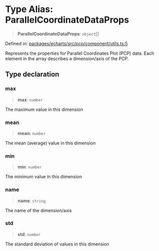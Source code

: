 # Type Alias: ParallelCoordinateDataProps

> **ParallelCoordinateDataProps**: `object`[]

Defined in: [packages/echarts/src/pcp/component/utils.ts:5](https://github.com/GeoDaCenter/openassistant/blob/994a31d776db171047aa7cd650eb798b5317f644/packages/echarts/src/pcp/component/utils.ts#L5)

Represents the properties for Parallel Coordinates Plot (PCP) data.
Each element in the array describes a dimension/axis of the PCP.

## Type declaration

### max

> **max**: `number`

The maximum value in this dimension

### mean

> **mean**: `number`

The mean (average) value in this dimension

### min

> **min**: `number`

The minimum value in this dimension

### name

> **name**: `string`

The name of the dimension/axis

### std

> **std**: `number`

The standard deviation of values in this dimension
